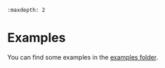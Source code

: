 ```{toctree}
:maxdepth: 2
```

# Examples

You can find some examples in the [examples folder](https://github.com/DeepLcom/sql-mock/tree/main/examples).

